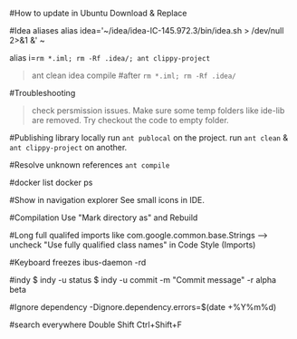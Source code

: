 #How to update in Ubuntu
Download & Replace

#Idea aliases
alias idea='~/idea/idea-IC-145.972.3/bin/idea.sh > /dev/null 2>&1 &' \~

alias i=`rm *.iml; rm -Rf .idea/; ant clippy-project`
> ant clean idea compile #after `rm *.iml; rm -Rf .idea/`

#Troubleshooting
> check persmission issues.
	Make sure some temp folders like ide-lib are removed.
> Try checkout the code to empty folder.

#Publishing library locally
run `ant publocal` on the project.
run `ant clean` & `ant clippy-project` on another.	

#Resolve unknown references
`ant compile`

#docker list
docker ps

#Show in navigation explorer
See small icons in IDE.

#Compilation
Use "Mark directory as"
and Rebuild

#Long full qualifed imports like com.google.common.base.Strings
--> uncheck "Use fully qualified class names" in Code Style (Imports)

#Keyboard freezes
ibus-daemon -rd

#indy
$ indy -u status
$ indy -u commit -m "Commit message" -r alpha beta

#Ignore dependency
-Dignore.dependency.errors=$(date +%Y%m%d)

#search everywhere
Double Shift
Ctrl+Shift+F
